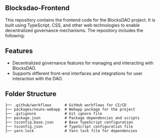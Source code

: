 ## Blocksdao-Frontend
This repository contains the frontend code for the BlocksDAO project. It is built using TypeScript, CSS, and other web technologies to enable decentralized governance mechanisms. The repository includes the following:

## Features
- Decentralized governance features for managing and interacting with BlocksDAO.
- Supports different front-end interfaces and integrations for user interaction with the DAO.

## Folder Structure
```
├── .github/workflows      # GitHub workflows for CI/CD
├── packages/nouns-webapp  # Webapp package for the project
├── .gitignore             # Git ignore file
├── package.json           # Package dependencies and scripts
├── tsconfig.base.json     # Base TypeScript configuration
├── tsconfig.json          # TypeScript configuration file
├── yarn.lock              # Yarn lock file for dependencies
```
 